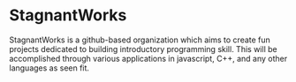 # StagnantWorks
StagnantWorks is a github-based organization which aims to create fun projects dedicated to building introductory programming skill. This will be accomplished through various applications in javascript, C++, and any other languages as seen fit.
